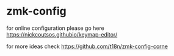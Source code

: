 # zmk-config

for online configuration please go here
https://nickcoutsos.githubio/keymap-editor/


for more ideas check 
https://github.com/t18n/zmk-config-corne
